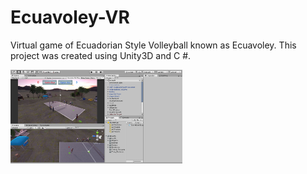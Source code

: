 # Ecuavoley-VR

Virtual game of Ecuadorian Style Volleyball known as Ecuavoley. This project was created using Unity3D and C #.

<img src="https://github.com/moonbeam5115/Ecuavoley-VR/blob/main/img/UnityGUI.JPG" width="275">
